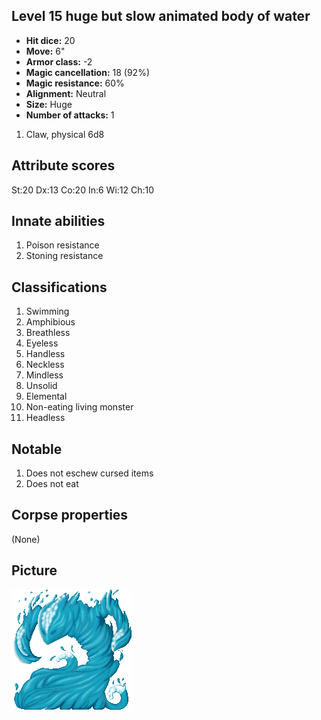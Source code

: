 ## Level 15 huge but slow animated body of water
- **Hit dice:** 20
- **Move:** 6"
- **Armor class:** -2
- **Magic cancellation:** 18 (92%)
- **Magic resistance:** 60%
- **Alignment:** Neutral
- **Size:** Huge
- **Number of attacks:** 1
1. Claw, physical 6d8
## Attribute scores
St:20 Dx:13 Co:20 In:6 Wi:12 Ch:10
## Innate abilities
1. Poison resistance
2. Stoning resistance
## Classifications
1. Swimming
2. Amphibious
3. Breathless
4. Eyeless
5. Handless
6. Neckless
7. Mindless
8. Unsolid
9. Elemental
10. Non-eating living monster
11. Headless
## Notable
1. Does not eschew cursed items
2. Does not eat
## Corpse properties
(None)
## Picture
![Elder water elemental](https://github.com/hyvanmielenpelit/GnollHackTileSet/blob/main/Monsters/elder_water_elemental/elder_water_elemental.png)

